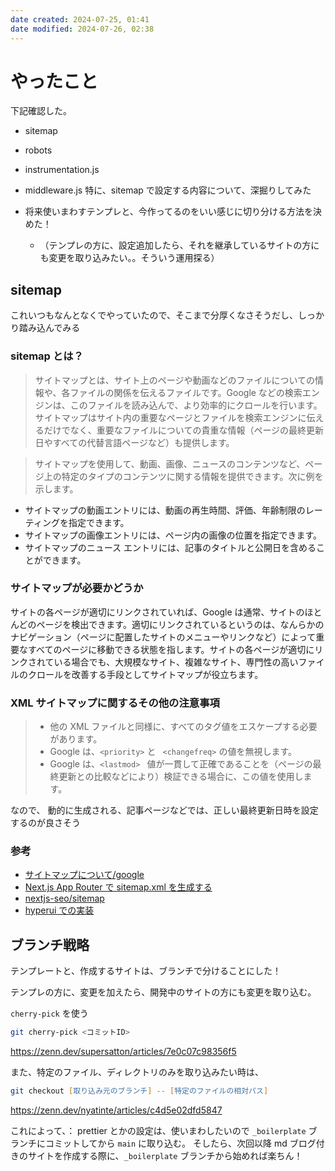 ```yaml
---
date created: 2024-07-25, 01:41
date modified: 2024-07-26, 02:38
---
```


# やったこと

下記確認した。

- sitemap
- robots
- instrumentation.js
- middleware.js
  特に、sitemap で設定する内容について、深掘りしてみた

- 将来使いまわすテンプレと、今作ってるのをいい感じに切り分ける方法を決めた！
  - （テンプレの方に、設定追加したら、それを継承しているサイトの方にも変更を取り込みたい。。そういう運用探る）

## sitemap

これいつもなんとなくでやっていたので、そこまで分厚くなさそうだし、しっかり踏み込んでみる

### sitemap とは？

> サイトマップとは、サイト上のページや動画などのファイルについての情報や、各ファイルの関係を伝えるファイルです。Google などの検索エンジンは、このファイルを読み込んで、より効率的にクロールを行います。サイトマップはサイト内の重要なページとファイルを検索エンジンに伝えるだけでなく、重要なファイルについての貴重な情報（ページの最終更新日やすべての代替言語ページなど）も提供します。

> サイトマップを使用して、動画、画像、ニュースのコンテンツなど、ページ上の特定のタイプのコンテンツに関する情報を提供できます。次に例を示します。

- サイトマップの動画エントリには、動画の再生時間、評価、年齢制限のレーティングを指定できます。
- サイトマップの画像エントリには、ページ内の画像の位置を指定できます。
- サイトマップのニュース エントリには、記事のタイトルと公開日を含めることができます。

### サイトマップが必要かどうか

サイトの各ページが適切にリンクされていれば、Google は通常、サイトのほとんどのページを検出できます。適切にリンクされているというのは、なんらかのナビゲーション（ページに配置したサイトのメニューやリンクなど）によって重要なすべてのページに移動できる状態を指します。サイトの各ページが適切にリンクされている場合でも、大規模なサイト、複雑なサイト、専門性の高いファイルのクロールを改善する手段としてサイトマップが役立ちます。

### XML サイトマップに関するその他の注意事項

> - 他の XML ファイルと同様に、すべてのタグ値をエスケープする必要があります。
> - Google は、`<priority>` と ` <changefreq>` の値を無視します。
> - Google は、`<lastmod> ` 値が一貫して正確であることを（ページの最終更新との比較などにより）検証できる場合に、この値を使用します。

なので、
動的に生成される、記事ページなどでは、正しい最終更新日時を設定するのが良さそう

### 参考

- [サイトマップについて/google](https://developers.google.com/search/docs/crawling-indexing/sitemaps/overview?hl=ja)
- [Next.js App Router で sitemap.xml を生成する](https://zenn.dev/mh4gf/scraps/21803bbf1c2d25)
- [nextjs-seo/sitemap](https://dminhvu.com/post/nextjs-seo#sitemap)
- [hyperui での実装](https://github.com/markmead/hyperui/blob/main/app/sitemap.js)

## ブランチ戦略

テンプレートと、作成するサイトは、ブランチで分けることにした！

テンプレの方に、変更を加えたら、開発中のサイトの方にも変更を取り込む。

`cherry-pick` を使う

```zsh
git cherry-pick <コミットID>
```

https://zenn.dev/supersatton/articles/7e0c07c98356f5

また、特定のファイル、ディレクトリのみを取り込みたい時は、

```zsh
git checkout [取り込み元のブランチ] -- [特定のファイルの相対パス]
```

https://zenn.dev/nyatinte/articles/c4d5e02dfd5847

これによって、：
prettier とかの設定は、使いまわしたいので
`_boilerplate` ブランチにコミットしてから `main` に取り込む。
そしたら、次回以降 md ブログ付きのサイトを作成する際に、`_boilerplate` ブランチから始めれば楽ちん！
